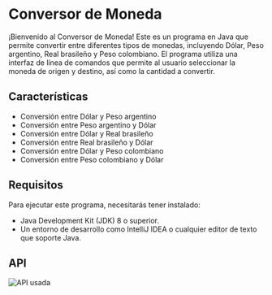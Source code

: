 # Conversor de Moneda

¡Bienvenido al Conversor de Moneda! Este es un programa en Java que 
permite convertir entre diferentes tipos de monedas, incluyendo Dólar, 
Peso argentino, Real brasileño y Peso colombiano. El programa utiliza una interfaz 
de línea de comandos que permite al usuario seleccionar la moneda de origen y destino, 
así como la cantidad a convertir.

## Características

- Conversión entre Dólar y Peso argentino
- Conversión entre Peso argentino y Dólar
- Conversión entre Dólar y Real brasileño
- Conversión entre Real brasileño y Dólar
- Conversión entre Dólar y Peso colombiano
- Conversión entre Peso colombiano y Dólar

## Requisitos

Para ejecutar este programa, necesitarás tener instalado:

- Java Development Kit (JDK) 8 o superior.
- Un entorno de desarrollo como IntelliJ IDEA o cualquier editor de texto que soporte Java.

## API

![API usada](images/API.png)
